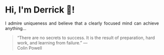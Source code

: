 # Hi, I'm Derrick 👋!
<p align="justify">I admire uniqueness and believe that a clearly focused mind can achieve anything...</p> 
<!-- #quote-start -->
<blockquote>&ldquo;There are no secrets to success. It is the result of preparation, hard work, and learning from failure.&rdquo; &mdash; <footer>Colin Powell</footer></blockquote>
<!-- #quote-end -->
